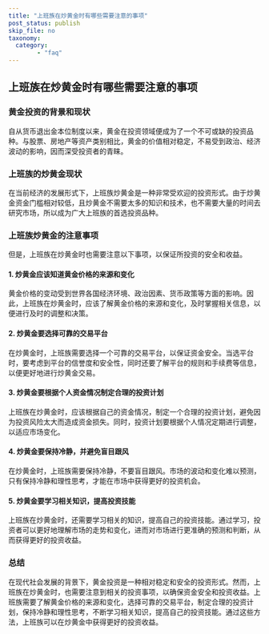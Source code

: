 ```yaml
---
title: "上班族在炒黄金时有哪些需要注意的事项"
post_status: publish
skip_file: no
taxonomy:
  category:
        - "faq"
---
```


## 上班族在炒黄金时有哪些需要注意的事项

### 黄金投资的背景和现状

自从货币退出金本位制度以来，黄金在投资领域便成为了一个不可或缺的投资品种。与股票、房地产等资产类别相比，黄金的价值相对稳定，不易受到政治、经济波动的影响，因而深受投资者的青睐。

### 上班族的炒黄金现状

在当前经济的发展形式下，上班族炒黄金是一种非常受欢迎的投资形式。由于炒黄金资金门槛相对较低，且炒黄金不需要太多的知识和技术，也不需要大量的时间去研究市场，所以成为广大上班族的首选投资品种。

### 上班族炒黄金的注意事项

但是，上班族在炒黄金时也需要注意以下事项，以保证所投资的安全和收益。

#### 1. 炒黄金应该知道黄金价格的来源和变化

黄金价格的变动受到世界各国经济环境、政治因素、货币政策等方面的影响。因此，上班族在炒黄金时，应该了解黄金价格的来源和变化，及时掌握相关信息，以便进行及时的调整和决策。

#### 2. 炒黄金要选择可靠的交易平台

在炒黄金时，上班族需要选择一个可靠的交易平台，以保证资金安全。当选平台时，要考虑到平台的信誉度和安全性，同时还要了解平台的规则和手续费等信息，以便更好地进行炒黄金交易。

#### 3. 炒黄金要根据个人资金情况制定合理的投资计划

上班族在炒黄金时，应该根据自己的资金情况，制定一个合理的投资计划，避免因为投资风险太大而造成资金损失。同时，投资计划要根据个人情况定期进行调整，以适应市场变化。

#### 4. 炒黄金要保持冷静，并避免盲目跟风

在炒黄金时，上班族需要保持冷静，不要盲目跟风。市场的波动和变化难以预测，只有保持冷静和理性思考，才能在市场中获得更好的投资机会。

#### 5. 炒黄金要学习相关知识，提高投资技能

上班族在炒黄金时，还需要学习相关的知识，提高自己的投资技能。通过学习，投资者可以更好地理解市场的走势和变化，进而对市场进行更准确的预测和判断，从而获得更好的投资收益。

### 总结

在现代社会发展的背景下，黄金投资是一种相对稳定和安全的投资形式。然而，上班族在炒黄金时，也需要注意到相关的投资事项，以确保资金安全和投资收益。上班族需要了解黄金价格的来源和变化，选择可靠的交易平台，制定合理的投资计划，保持冷静和理性思考，不断学习相关知识，提高自己的投资技能。通过这些方法，上班族可以在炒黄金中获得更好的投资收益。
